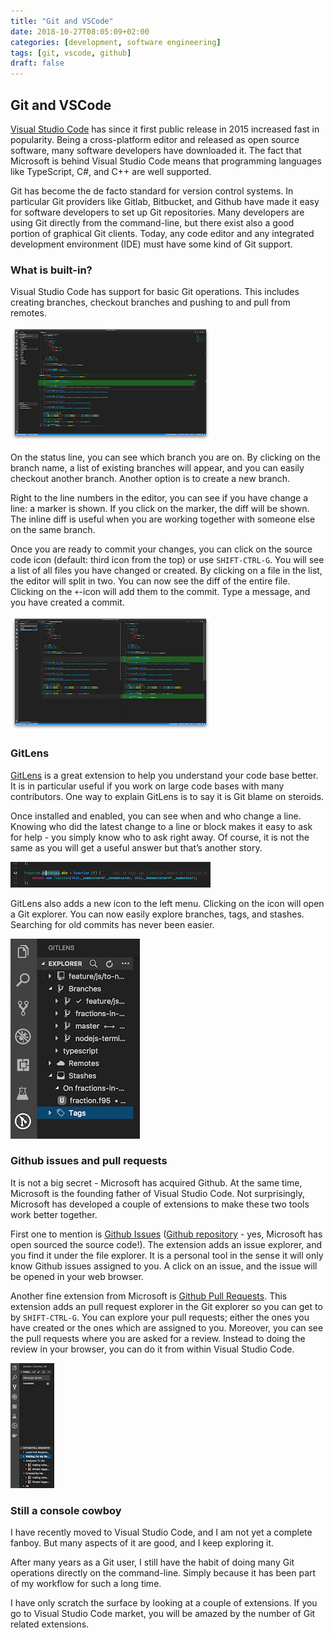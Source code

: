 ```yaml
---
title: "Git and VSCode"
date: 2018-10-27T08:05:09+02:00
categories: [development, software engineering]
tags: [git, vscode, github]
draft: false
---
```


## Git and VSCode

[Visual Studio Code](https://code.visualstudio.com/) has since it first public release in 2015 increased fast in popularity. Being a cross-platform editor and released as open source software, many software developers have downloaded it. The fact that Microsoft is behind Visual Studio Code means that programming languages like TypeScript, C#, and C++ are well supported.


Git has become the de facto standard for version control systems. In particular Git providers like Gitlab, Bitbucket, and Github have made it easy for software developers to set up Git repositories. Many developers are using Git directly from the command-line, but there exist also a good portion of graphical Git clients. Today, any code editor and any integrated development environment (IDE) must have some kind of Git support.

### What is built-in?

Visual Studio Code has support for basic Git operations. This includes creating branches, checkout branches and pushing to and pull from remotes.

![Inline diffs are useful for quickly to see changes](git-vscode-inline-diff.png)

On the status line, you can see which branch you are on. By clicking on the branch name, a list of existing branches will appear, and you can easily checkout another branch. Another option is to create a new branch.

Right to the line numbers in the editor, you can see if you have change a line: a marker is shown. If you click on the marker, the diff will be shown. The inline diff is useful when you are working together with someone else on the same branch.

Once you are ready to commit your changes, you can click on the source code icon (default: third icon from the top) or use `SHIFT-CTRL-G`. You will see a list of all files you have changed or created. By clicking on a file in the list, the editor will split in two. You can now see the diff of the entire file. Clicking on the `+`-icon will add them to the commit. Type a message, and you have created a commit. 

![Splitting the screen gives an overview of all the changes](git-vscode-split.diff.png)

### GitLens

[GitLens](https://gitlens.amod.io) is a great extension to help you understand your code base better. It is in particular useful if you work on large code bases with many contributors. One way to explain GitLens is to say it is Git blame on steroids.

Once installed and enabled, you can see when and who change a line. Knowing who did the latest change to a line or block makes it easy to ask for help - you simply know who to ask right away. Of course, it is not the same as you will get a useful answer but that’s another story.

![Git blame for every line](git-vscode-gitlens-blame.png)

GitLens also adds a new icon to the left menu. Clicking on the icon will open a Git explorer. You can now easily explore branches, tags, and stashes. Searching for old commits has never been easier.

![GitLens gives you a simple but power explorer](git-vscode-gitlens-explorer.png)

### Github issues and pull requests

It is not a big secret - Microsoft has acquired Github. At the same time, Microsoft is the founding father of Visual Studio Code. Not surprisingly, Microsoft has developed a couple of extensions to make these two tools work better together.

First one to mention is [Github Issues](https://marketplace.visualstudio.com/items?itemName=ms-vscode.github-issues-prs) ([Github repository](https://github.com/Microsoft/vscode-github-issues-prs) - yes, Microsoft has open sourced the source code!). The extension adds an issue explorer, and you find it under the file explorer. It is a personal tool in the sense it will only know Github issues assigned to you. A click on an issue, and the issue will be opened in your web browser.

Another fine extension from Microsoft is [Github Pull Requests](https://marketplace.visualstudio.com/items?itemName=GitHub.vscode-pull-request-github). This extension adds an pull request explorer in the Git explorer so you can get to by `SHIFT-CTRL-G`. You can explore your pull requests; either the ones you have created or the ones which are assigned to you. Moreover, you can see the pull requests where you are asked for a review. Instead to doing the review in your browser, you can do it from within Visual Studio Code.

![](git-vscode-github-pr.png)

### Still a console cowboy

I have recently moved to Visual Studio Code, and I am not yet a complete fanboy. But many aspects of it are good, and I keep exploring it.

After many years as a Git user, I still have the habit of doing many Git operations directly on the command-line. Simply because it has been part of my workflow for such a long time.

I have only scratch the surface by looking at a couple of extensions. If you go to Visual Studio Code market, you will be amazed by the number of Git related extensions. 
